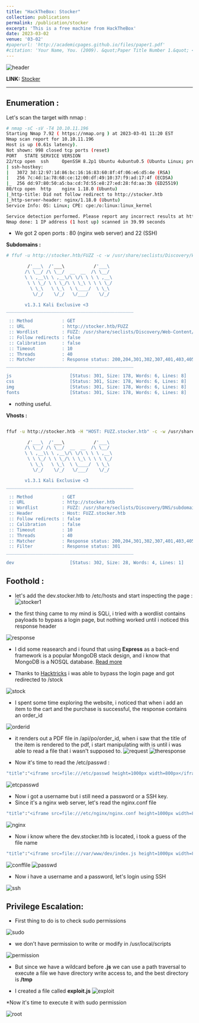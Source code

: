 ```yaml
---
title: "HackTheBox: Stocker"
collection: publications
permalink: /publication/stocker
excerpt: 'This is a free machine from HackTheBox'
date: 2023-03-02
venue: '03-02'
#paperurl: 'http://academicpages.github.io/files/paper1.pdf'
#citation: 'Your Name, You. (2009). &quot;Paper Title Number 1.&quot; <i>Journal 1</i>. 1(1).'
---
```


![header](/images/stocker.png)

**LINK:** [Stocker](https://app.hackthebox.com/machines/Stocker)

---

## Enumeration : 

Let's scan the target with nmap : 

```bash
# nmap -sC -sV -T4 10.10.11.196     
Starting Nmap 7.92 ( https://nmap.org ) at 2023-03-01 11:20 EST
Nmap scan report for 10.10.11.196
Host is up (0.61s latency).
Not shown: 998 closed tcp ports (reset)
PORT   STATE SERVICE VERSION
22/tcp open  ssh     OpenSSH 8.2p1 Ubuntu 4ubuntu0.5 (Ubuntu Linux; protocol 2.0)
| ssh-hostkey: 
|   3072 3d:12:97:1d:86:bc:16:16:83:60:8f:4f:06:e6:d5:4e (RSA)
|   256 7c:4d:1a:78:68:ce:12:00:df:49:10:37:f9:ad:17:4f (ECDSA)
|_  256 dd:97:80:50:a5:ba:cd:7d:55:e8:27:ed:28:fd:aa:3b (ED25519)
80/tcp open  http    nginx 1.18.0 (Ubuntu)
|_http-title: Did not follow redirect to http://stocker.htb
|_http-server-header: nginx/1.18.0 (Ubuntu)
Service Info: OS: Linux; CPE: cpe:/o:linux:linux_kernel

Service detection performed. Please report any incorrect results at https://nmap.org/submit/ .
Nmap done: 1 IP address (1 host up) scanned in 39.99 seconds
```

* We got 2 open ports : 80 (nginx web server) and 22 (SSH)

**Subdomains :**

```bash
# ffuf -u http://stocker.htb/FUZZ -c -w /usr/share/seclists/Discovery/Web-Content/raft-medium-directories-lowercase.txt        

        /'___\  /'___\           /'___\       
       /\ \__/ /\ \__/  __  __  /\ \__/       
       \ \ ,__\\ \ ,__\/\ \/\ \ \ \ ,__\      
        \ \ \_/ \ \ \_/\ \ \_\ \ \ \ \_/      
         \ \_\   \ \_\  \ \____/  \ \_\       
          \/_/    \/_/   \/___/    \/_/       

       v1.3.1 Kali Exclusive <3
________________________________________________

 :: Method           : GET
 :: URL              : http://stocker.htb/FUZZ
 :: Wordlist         : FUZZ: /usr/share/seclists/Discovery/Web-Content/raft-medium-directories-lowercase.txt
 :: Follow redirects : false
 :: Calibration      : false
 :: Timeout          : 10
 :: Threads          : 40
 :: Matcher          : Response status: 200,204,301,302,307,401,403,405
________________________________________________

js                      [Status: 301, Size: 178, Words: 6, Lines: 8]
css                     [Status: 301, Size: 178, Words: 6, Lines: 8]
img                     [Status: 301, Size: 178, Words: 6, Lines: 8]
fonts                   [Status: 301, Size: 178, Words: 6, Lines: 8]
```

* nothing useful.

**Vhosts :**

```bash

ffuf -u http://stocker.htb -H "HOST: FUZZ.stocker.htb" -c -w /usr/share/seclists/Discovery/DNS/subdomains-top1million-110000.txt  -fc 301

        /'___\  /'___\           /'___\       
       /\ \__/ /\ \__/  __  __  /\ \__/       
       \ \ ,__\\ \ ,__\/\ \/\ \ \ \ ,__\      
        \ \ \_/ \ \ \_/\ \ \_\ \ \ \ \_/      
         \ \_\   \ \_\  \ \____/  \ \_\       
          \/_/    \/_/   \/___/    \/_/       

       v1.3.1 Kali Exclusive <3
________________________________________________

 :: Method           : GET
 :: URL              : http://stocker.htb
 :: Wordlist         : FUZZ: /usr/share/seclists/Discovery/DNS/subdomains-top1million-110000.txt
 :: Header           : Host: FUZZ.stocker.htb
 :: Follow redirects : false
 :: Calibration      : false
 :: Timeout          : 10
 :: Threads          : 40
 :: Matcher          : Response status: 200,204,301,302,307,401,403,405
 :: Filter           : Response status: 301
________________________________________________

dev                     [Status: 302, Size: 28, Words: 4, Lines: 1]
```

## Foothold :

* let's add the dev.stocker.htb to /etc/hosts and start inspecting the page : 
![stocker1](/images/stocker1.png)

* the first thing came to my mind is SQLi, i tried with a wordlist contains payloads to bypass a login page, but nothing worked until i noticed this response header

![response](/images/header5.png)

* I did some reasearch and i found that using **Express** as a back-end framework is a popular MongoDB stack design, and i know that MongoDB is a NOSQL database.
[Read more](https://ruptura-infosec.com/blog/nosql-noproblem/)

* Thanks to [Hacktricks](https://book.hacktricks.xyz/pentesting-web/nosql-injection#basic-authentication-bypass) i was able to bypass the login page and got redirected to /stock

![stock](/images/stocker3.png)

* I spent some time exploring the website, i noticed that when i add an item to the cart and the purchase is successful, the response contains an order_id 

![orderid](/images/stocker16.png)

* it renders out a PDF file in /api/po/order_id, when i saw that the title of the item is rendered to the pdf, i start manipulating with is until i was able to read a file that i wasn't supposed to.
![request](/images/stocker4.png)
![theresponse](/images/stocker5.png)

* Now it's time to read the /etc/passwd :

```bash
"title":"<iframe src=file:///etc/passwd height=1000px width=800px</iframe>
```


![etcpasswd](/images/stocker7.png)

* Now i got a username but i still need a password or a SSH key.
* Since it's a nginx web server, let's read the nginx.conf file 

```bash
"title":"<iframe src=file:///etc/nginx/nginx.conf height=1000px width=800px</iframe>
```

![nginx](/images/stocker8.png)

* Now i know where the dev.stocker.htb is located, i took a guess of the file name

```bash
"title":"<iframe src=file:///var/www/dev/index.js height=1000px width=800px</iframe>
```

![conffile](/images/stocker9.png)
![passwd](/images/stocker10.png)


* Now i have a username and a password, let's login using SSH

![ssh](/images/stocker11.png)

## Privilege Escalation: 

* First thing to do is to check sudo permissions

![sudo](/images/stocker12.png)

* we don't have permission to write or modify in /usr/local/scripts

![permission](/images/stocker13.png)

* But since we have a wildcard before __.js__ we can use a path traversal to execute a file we have directory write access to, and the best directory is __/tmp__

* I created a file called __exploit.js__ 
![exploit](/images/stocker14.png)

*Now it's time to execute it with sudo permission

![root](/images/stocker15.png)